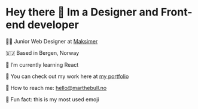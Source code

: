 # Hey there 👋 Im a Designer and Front-end developer 


👩‍🎨 Junior Web Designer at [Maksimer](https://maksimer.no/)

🇸🇯 Based in Bergen, Norway

🧠 I’m currently learning React

🦾 You can check out my work here at [my portfolio](https//:marthebull.no)

:email: How to reach me: hello@marthebull.no

🌻 Fun fact: this is my most used emoji
